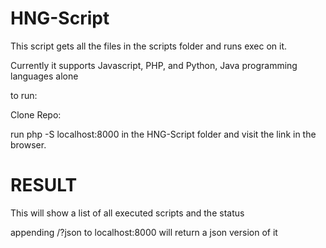 # HNG-Script
This script gets all the files in the scripts folder and runs exec on it.

Currently it supports Javascript, PHP, and Python, Java programming languages alone


to run: 

Clone Repo:

run php -S localhost:8000 in the HNG-Script folder and visit the link in the browser.

# RESULT

This will show a list of all executed scripts and the status

appending /?json to localhost:8000 will return a json version of it
